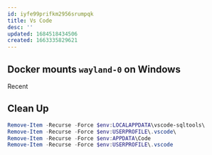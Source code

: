 ```yaml
---
id: iyfe99prifkm2956srumpqk
title: Vs Code
desc: ''
updated: 1684518434506
created: 1663335829621
---
```


## Docker mounts `wayland-0` on Windows

Recent 

## Clean Up

```powershell
Remove-Item -Recurse -Force $env:LOCALAPPDATA\vscode-sqltools\
Remove-Item -Recurse -Force $env:USERPROFILE\.vscode\
Remove-Item -Recurse -Force $env:APPDATA\Code
Remove-Item -Recurse -Force $env:USERPROFILE\.vscode
```
